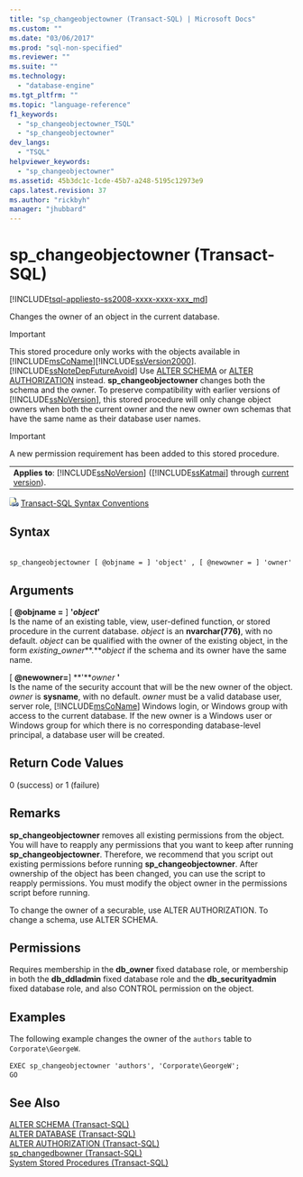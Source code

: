 ```yaml
---
title: "sp_changeobjectowner (Transact-SQL) | Microsoft Docs"
ms.custom: ""
ms.date: "03/06/2017"
ms.prod: "sql-non-specified"
ms.reviewer: ""
ms.suite: ""
ms.technology: 
  - "database-engine"
ms.tgt_pltfrm: ""
ms.topic: "language-reference"
f1_keywords: 
  - "sp_changeobjectowner_TSQL"
  - "sp_changeobjectowner"
dev_langs: 
  - "TSQL"
helpviewer_keywords: 
  - "sp_changeobjectowner"
ms.assetid: 45b3dc1c-1cde-45b7-a248-5195c12973e9
caps.latest.revision: 37
ms.author: "rickbyh"
manager: "jhubbard"
---
```

# sp_changeobjectowner (Transact-SQL)
[!INCLUDE[tsql-appliesto-ss2008-xxxx-xxxx-xxx_md](../../database-engine/configure/windows/includes/tsql-appliesto-ss2008-xxxx-xxxx-xxx-md.md)]

  Changes the owner of an object in the current database.  
  
> [!IMPORTANT]  
>  This stored procedure only works with the objects available in [!INCLUDE[msCoName](../../advanced-analytics/r-services/tutorials/includes/msconame-md.md)][!INCLUDE[ssVersion2000](../../analysis-services/multidimensional-models/includes/ssversion2000-md.md)]. [!INCLUDE[ssNoteDepFutureAvoid](../../database-engine/configure/windows/includes/ssnotedepfutureavoid-md.md)] Use [ALTER SCHEMA](../../t-sql/statements/alter-schema-transact-sql.md) or [ALTER AUTHORIZATION](../../t-sql/statements/alter-authorization-transact-sql.md) instead. **sp_changeobjectowner** changes both the schema and the owner. To preserve compatibility with earlier versions of [!INCLUDE[ssNoVersion](../../advanced-analytics/r-services/includes/ssnoversion-md.md)], this stored procedure will only change object owners when both the current owner and the new owner own schemas that have the same name as their database user names.  
  
> [!IMPORTANT]  
>  A new permission requirement has been added to this stored procedure.  
  
||  
|-|  
|**Applies to**: [!INCLUDE[ssNoVersion](../../advanced-analytics/r-services/includes/ssnoversion-md.md)] ([!INCLUDE[ssKatmai](../../analysis-services/data-mining/includes/sskatmai-md.md)] through [current version](http://go.microsoft.com/fwlink/p/?LinkId=299658)).|  
  
 ![Topic link icon](../../database-engine/configure/windows/media/topic-link.gif "Topic link icon") [Transact-SQL Syntax Conventions](../Topic/Transact-SQL%20Syntax%20Conventions%20\(Transact-SQL\).md)  
  
## Syntax  
  
```  
  
sp_changeobjectowner [ @objname = ] 'object' , [ @newowner = ] 'owner'  
```  
  
## Arguments  
 [ **@objname =** ] **'***object***'**  
 Is the name of an existing table, view, user-defined function, or stored procedure in the current database. *object* is an **nvarchar(776)**, with no default. *object* can be qualified with the owner of the existing object, in the form *existing_owner***.***object* if the schema and its owner have the same name.  
  
 [ **@newowner=**] **'***owner* **'**  
 Is the name of the security account that will be the new owner of the object. *owner* is **sysname**, with no default. *owner* must be a valid database user, server role, [!INCLUDE[msCoName](../../advanced-analytics/r-services/tutorials/includes/msconame-md.md)] Windows login, or Windows group with access to the current database. If the new owner is a Windows user or Windows group for which there is no corresponding database-level principal, a database user will be created.  
  
## Return Code Values  
 0 (success) or 1 (failure)  
  
## Remarks  
 **sp_changeobjectowner** removes all existing permissions from the object. You will have to reapply any permissions that you want to keep after running **sp_changeobjectowner**. Therefore, we recommend that you script out existing permissions before running **sp_changeobjectowner**. After ownership of the object has been changed, you can use the script to reapply permissions. You must modify the object owner in the permissions script before running.  
  
 To change the owner of a securable, use ALTER AUTHORIZATION. To change a schema, use ALTER SCHEMA.  
  
## Permissions  
 Requires membership in the **db_owner** fixed database role, or membership in both the **db_ddladmin** fixed database role and the **db_securityadmin** fixed database role, and also CONTROL permission on the object.  
  
## Examples  
 The following example changes the owner of the `authors` table to `Corporate\GeorgeW`.  
  
```  
EXEC sp_changeobjectowner 'authors', 'Corporate\GeorgeW';  
GO  
```  
  
## See Also  
 [ALTER SCHEMA &#40;Transact-SQL&#41;](../../t-sql/statements/alter-schema-transact-sql.md)   
 [ALTER DATABASE &#40;Transact-SQL&#41;](../../t-sql/statements/alter-database-transact-sql.md)   
 [ALTER AUTHORIZATION &#40;Transact-SQL&#41;](../../t-sql/statements/alter-authorization-transact-sql.md)   
 [sp_changedbowner &#40;Transact-SQL&#41;](../../relational-databases/system-stored-procedures/sp-changedbowner-transact-sql.md)   
 [System Stored Procedures &#40;Transact-SQL&#41;](../../relational-databases/system-stored-procedures/system-stored-procedures-transact-sql.md)  
  
  